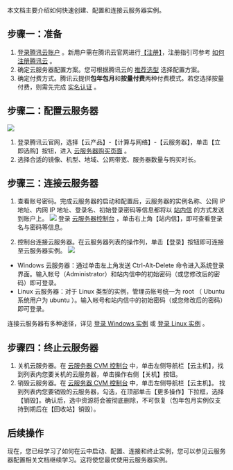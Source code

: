 
本文档主要介绍如何快速创建、配置和连接云服务器实例。

## 步骤一：准备
 1. [登录腾讯云账户](https://cloud.tencent.com/login) 。新用户需在腾讯云官网进行[【注册】](https://cloud.tencent.com/register?s_url=https%3A%2F%2Fcloud.tencent.com%2Fdocument%2Fproduct)，注册指引可参考 [如何注册腾讯云](/doc/product/378/9603) 。
 2. 确定云服务器配置方案。您可根据腾讯云的 [推荐选型](https://cloud.tencent.com/act/recommended) 选择配置方案。
 3. 确定付费方式。腾讯云提供**包年包月**和**按量付费**两种付费模式。若您选择按量付费，则需先完成 [实名认证](https://console.cloud.tencent.com/developer/auth) 。

## 步骤二：配置云服务器
![](//mc.qcloudimg.com/static/img/377368de9e85b21bf90632480dad903c/image.png)

 1. 登录腾讯云官网，选择【云产品】-【计算与网络】-【云服务器】，单击【立即选购】按钮，进入 [云服务器购买页面](https://buy.cloud.tencent.com/buy/cvm) 。
 2. 选择合适的镜像、机型、地域、公网带宽、服务器数量与购买时长。
 
## 步骤三：连接云服务器
1. 查看账号密码。完成云服务器的启动和配置后，云服务器的实例名称、公网 IP 地址、内网 IP 地址、登录名、初始登录密码等信息都将以 [站内信](https://console.cloud.tencent.com/message) 的方式发送到账户上。
![](//mc.qcloudimg.com/static/img/1385695211763c620c31d603136c3128/image.png)
登录 [云服务器控制台](https://console.cloud.tencent.com/cvm) ，单击右上角【站内信】，即可查看登录名与密码等信息。

2. 控制台连接云服务器。在云服务器列表的操作列，单击【登录】按钮即可连接至云服务器实例。
	![](//mccdn.qcloud.com/img56b1a6cb7b3e8.png)
 - Windows 云服务器：通过单击左上角发送 Ctrl-Alt-Delete 命令进入系统登录界面。输入帐号（Administrator）和站内信中的初始密码（或您修改后的密码）即可登录。
 - Linux 云服务器：对于 Linux 类型的实例，管理员帐号统一为 root （ Ubuntu 系统用户为 ubuntu ）。输入帐号和站内信中的初始密码（或您修改后的密码）即可登录。

连接云服务器有多种途径，详见 [登录 Windows 实例](/doc/product/213/5435) 或 [登录 Linux 实例](/doc/product/213/5436) 。

## 步骤四：终止云服务器
 1. 关机云服务器。在 [云服务器 CVM 控制台](https://console.cloud.tencent.com/cvm/) 中，单击左侧导航栏【云主机】，找到列表内您要关机的云服务器，单击操作右侧【关机】按钮。
 2. 销毁云服务器。在 [云服务器 CVM 控制台](https://console.cloud.tencent.com/cvm/) 中，单击左侧导航栏【云主机】。 找到列表内您要销毁的云服务器，勾选，在顶部单击【更多操作】下拉框，选择【销毁】。确认后，选中资源将会被彻底删除，不可恢复（包年包月实例仅支持到期后在【回收站】销毁）。

## 后续操作
现在，您已经学习了如何在云中启动、配置、连接和终止实例，您可以参见云服务器配置相关文档继续学习。这将使您最优使用云服务器实例。


